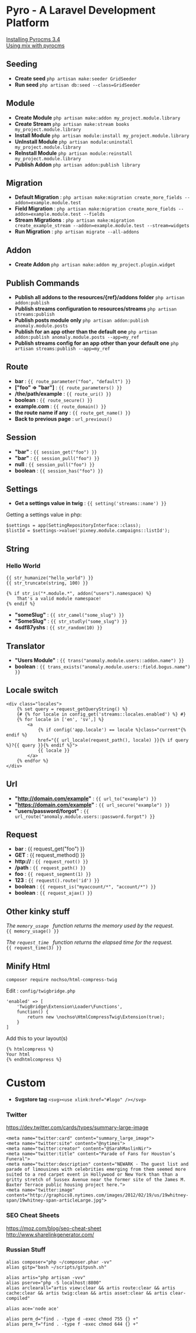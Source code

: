 # Pyro - A Laravel Development Platform

[Installing Pyrocms 3.4](installing_pyrocms_3.md)  
[Using mix with pyrocms](using_mix.md)  

## Seeding

* **Create seed** `php artisan make:seeder GridSeeder`  
* **Run seed** `php artisan db:seed --class=GridSeeder`

## Module
* **Create Module**  `php artisan make:addon my_project.module.library`  
* **Create Stream**  `php artisan make:stream books my_project.module.library`  
* **Install Module**  `php artisan module:install my_project.module.library`  
* **UnInstall Module**  `php artisan module:uninstall my_project.module.library`  
* **ReInstall Module**  `php artisan module:reinstall my_project.module.library`  
* **Publish Addon**  `php artisan addon:publish library`

## Migration
* **Default Migration** : `php artisan make:migration create_more_fields --addon=example.module.test`
* **Field Migration** : `php artisan make:migration create_more_fields --addon=example.module.test --fields`
* **Stream Migrations** : `php artisan make:migration create_example_stream --addon=example.module.test --stream=widgets`
* **Run Migration** : `php artisan migrate --all-addons`

## Addon
* **Create Addon** `php artisan make:addon my_project.plugin.widget`

## Publish Commands
* **Publish all addons to the resources/{ref}/addons folder** `php artisan addon:publish`
* **Publish streams configuration to resources/streams** `php artisan streams:publish`
* **Publish posts module only** `php artisan addon:publish anomaly.module.posts`
* **Publish for an app other than the default one** `php artisan addon:publish anomaly.module.posts --app=my_ref`
* **Publish streams config for an app other than your default one** `php artisan streams:publish --app=my_ref`


## Route

* **bar**   : `{{ route_parameter("foo", "default") }} `
* **["foo" => "bar"]**   : `{{ route_parameters() }} `
* **/the/path/example**   : `{{ route_uri() }} `
* **boolean**   : `{{ route_secure() }} `
* **example.com**   : `{{ route_domain() }} `
* **the route name if any**   : `{{ route_get_name() }} `
* **Back to previous page** : `url_previous()`

## Session
* **"bar"**   : `{{ session_get("foo") }} `
* **"bar"**   : `{{ session_pull("foo") }} `
* **null**   : `{{ session_pull("foo") }} `
* **boolean**   : `{{ session_has("foo") }} `

## Settings
* **Get a settings value in twig**  :  `{{ setting('streams::name') }}`

Getting a settings value in php:

```
$settings = app(SettingRepositoryInterface::class);
$listId = $settings->value('pixney.module.campaigns::listId');
```

## String
### Hello World
```
{{ str_humanize("hello_world") }} 
{{ str_truncate(string, 100) }}

{% if str_is("*.module.*", addon("users").namespace) %}
    That's a valid module namespace!
{% endif %}
```

* **"someSlug"** : `{{ str_camel("some_slug") }} `
* **"SomeSlug"** : `{{ str_studly("some_slug") }} `
* **4sdf87yshs** : `{{ str_random(10) }}`
 
## Translator

* **"Users Module"** : `{{ trans("anomaly.module.users::addon.name") }} `
* **boolean** : `{{ trans_exists("anomaly.module.users::field.bogus.name") }} `

## Locale switch
```
<div class="locales">
	{% set query = request_getQueryString() %}
	{# {% for locale in config_get('streams::locales.enabled') %} #}
	{% for locale in ['en', 'sv',] %}
		<a
			{% if config('app.locale') == locale %}class="current"{% endif %}
			href="{{ url_locale(request_path(), locale) }}{% if query %}?{{ query }}{% endif %}">
			{{ locale }}
		</a>
	{% endfor %}
</div>
```

## Url

* **"http://domain.com/example"** : `{{ url_to("example") }} `
* **"https://domain.com/example"** : `{{ url_secure("example") }} `
* **"users/password/forgot"** : `{{ url_route("anomaly.module.users::password.forgot") }} `

## Request
* **bar** : {{ request_get("foo") }} 
* **GET** : {{ request_method() }} 
* **http://** : `{{ request_root() }}`
* **/path** : `{{ request_path() }}`
* **foo** : `{{ request_segment(1) }}` 
* **123** : `{{ request().route('id') }} `
* **boolean** : `{{ request_is("myaccount/*", "account/*") }} `
* **boolean** : `{{ request_ajax() }} `

## Other kinky stuff
_The `memory_usage ` function returns the memory used by the request._  
`{{ memory_usage() }}`

_The `request_time ` function returns the elapsed time for the request._  
`{{ request_time(3) }}`  

## Minify Html
`composer require nochso/html-compress-twig`

Edit : `config/twigbridge.php`

```
'enabled' => [
    'TwigBridge\Extension\Loader\Functions',
    function() {
        return new \nochso\HtmlCompressTwig\Extension(true);
    }
]
```

Add this to your layout(s)

```
{% htmlcompress %}
Your html
{% endhtmlcompress %}
```

# Custom
* **Svgstore tag** `<svg><use xlink:href="#logo" /></svg>`

### Twitter

https://dev.twitter.com/cards/types/summary-large-image

```
<meta name="twitter:card" content="summary_large_image">
<meta name="twitter:site" content="@nytimes">
<meta name="twitter:creator" content="@SarahMaslinNir">
<meta name="twitter:title" content="Parade of Fans for Houston’s Funeral">
<meta name="twitter:description" content="NEWARK - The guest list and parade of limousines with celebrities emerging from them seemed more suited to a red carpet event in Hollywood or New York than than a gritty stretch of Sussex Avenue near the former site of the James M. Baxter Terrace public housing project here.">
<meta name="twitter:image" content="http://graphics8.nytimes.com/images/2012/02/19/us/19whitney-span/19whitney-span-articleLarge.jpg">
```

### SEO Cheat Sheets

https://moz.com/blog/seo-cheat-sheet  
http://www.sharelinkgenerator.com/


### Russian Stuff
```
alias composer="php ~/composer.phar -vv"
alias gitp="bash ~/scripts/gitpush.sh"

alias artis="php artisan -vvv"
alias pserve="php -S localhost:8800"
alias arclearall="artis view:clear && artis route:clear && artis cache:clear && artis twig:clean && artis asset:clear && artis clear-compiled"

alias ace='node ace'

alias perm_d="find . -type d -exec chmod 755 {} +"
alias perm_f="find . -type f -exec chmod 644 {} +"
